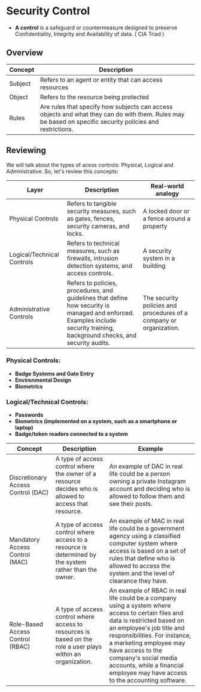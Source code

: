 # Security Control
- **A control** is a safeguard or countermeasure designed to preserve Confidentiality, Integrity and Availability of data. ( CIA Triad ) 

## Overview
| Concept            | Description                                                  |
|--------------------|--------------------------------------------------------------|
| Subject            | Refers to an agent or entity that can access resources        |
| Object             | Refers to the resource being protected                        |
| Rules              | Are rules that specify how subjects can access objects and what they can do with them. Rules may be based on specific security policies and restrictions. |

## Reviewing
We will talk about the types of acess controls: Physical, Logical and Administrative. So, let's review this concepts:

| Layer               | Description                                                  | Real-world analogy |
|---------------------|--------------------------------------------------------------|--------------------|
| Physical Controls   | Refers to tangible security measures, such as gates, fences, security cameras, and locks. | A locked door or a fence around a property |
| Logical/Technical Controls | Refers to technical measures, such as firewalls, intrusion detection systems, and access controls. | A security system in a building |
| Administrative Controls | Refers to policies, procedures, and guidelines that define how security is managed and enforced. Examples include security training, background checks, and security audits. | The security policies and procedures of a company or organization. |

### Physical Controls:
- **Badge Systems and Gate Entry**
- **Environmental Design**
- **Biometrics**

### Logical/Technical Controls:
- **Passwords**
- **Biometrics (implemented on a system, such as a smartphone or laptop)**
- **Badge/token readers connected to a system**

| Concept | Description | Example |
| --- | --- | --- |
| Discretionary Access Control (DAC) | A type of access control where the owner of a resource decides who is allowed to access that resource. | An example of DAC in real life could be a person owning a private Instagram account and deciding who is allowed to follow them and see their posts. |
| Mandatory Access Control (MAC) | A type of access control where access to a resource is determined by the system rather than the owner. | An example of MAC in real life could be a government agency using a classified computer system where access is based on a set of rules that define who is allowed to access the system and the level of clearance they have. |
| Role-Based Access Control (RBAC) | A type of access control where access to resources is based on the role a user plays within an organization. | An example of RBAC in real life could be a company using a system where access to certain files and data is restricted based on an employee's job title and responsibilities. For instance, a marketing employee may have access to the company's social media accounts, while a financial employee may have access to the accounting software. |

